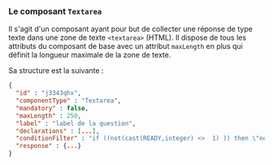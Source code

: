 ### Le composant `Textarea`

Il s'agit d'un composant ayant pour but de collecter une réponse de type texte dans une zone de texte `<textarea>` (HTML).
Il dispose de tous les attributs du composant de base avec un attribut `maxLength` en plus qui définit la longueur maximale de la zone de texte.

Sa structure est la suivante :

```json
{
  "id" : "j3343qhx",
  "componentType" : "Textarea",
  "mandatory" : false,
  "maxLength" : 250,
  "label" : "label de la question",
  "declarations" : [...],
  "conditionFilter" : "if ((not(cast(READY,integer) <>  1) )) then \"normal\" else \"hidden\"",
  "response" : {...}
}
```
